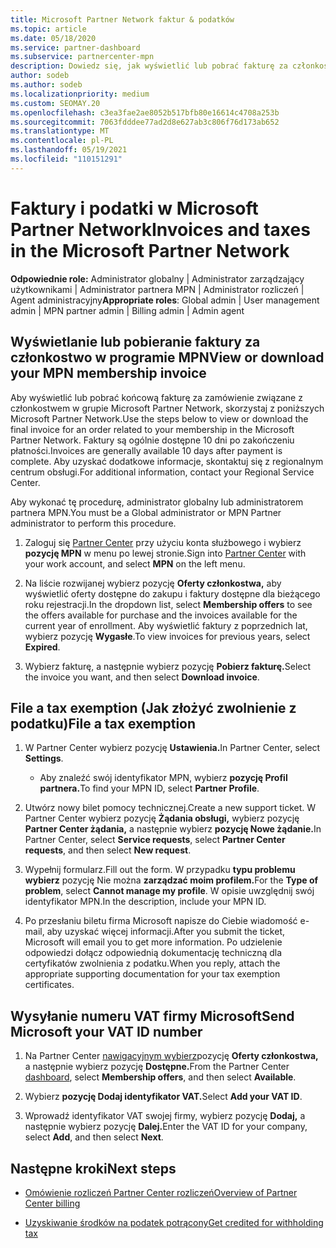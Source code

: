 ```yaml
---
title: Microsoft Partner Network faktur & podatków
ms.topic: article
ms.date: 05/18/2020
ms.service: partner-dashboard
ms.subservice: partnercenter-mpn
description: Dowiedz się, jak wyświetlić lub pobrać fakturę za członkostwo w programie MPN, jak przesłać fakturę w celu zwolnienia z podatku oraz jak wysłać do firmy Microsoft numer NIP.
author: sodeb
ms.author: sodeb
ms.localizationpriority: medium
ms.custom: SEOMAY.20
ms.openlocfilehash: c3ea3fae2ae8052b517bfb80e16614c4708a253b
ms.sourcegitcommit: 7063fdddee77ad2d8e627ab3c806f76d173ab652
ms.translationtype: MT
ms.contentlocale: pl-PL
ms.lasthandoff: 05/19/2021
ms.locfileid: "110151291"
---
```

# <a name="invoices-and-taxes-in-the-microsoft-partner-network"></a><span data-ttu-id="fda43-103">Faktury i podatki w Microsoft Partner Network</span><span class="sxs-lookup"><span data-stu-id="fda43-103">Invoices and taxes in the Microsoft Partner Network</span></span>

<span data-ttu-id="fda43-104">**Odpowiednie role:** Administrator globalny | Administrator zarządzający użytkownikami | Administrator partnera MPN | Administrator rozliczeń | Agent administracyjny</span><span class="sxs-lookup"><span data-stu-id="fda43-104">**Appropriate roles**: Global admin | User management admin | MPN partner admin | Billing admin | Admin agent</span></span>

## <a name="view-or-download-your-mpn-membership-invoice"></a><span data-ttu-id="fda43-105">Wyświetlanie lub pobieranie faktury za członkostwo w programie MPN</span><span class="sxs-lookup"><span data-stu-id="fda43-105">View or download your MPN membership invoice</span></span>

<span data-ttu-id="fda43-106">Aby wyświetlić lub pobrać końcową fakturę za zamówienie związane z członkostwem w grupie Microsoft Partner Network, skorzystaj z poniższych Microsoft Partner Network.</span><span class="sxs-lookup"><span data-stu-id="fda43-106">Use the steps below to view or download the final invoice for an order related to your membership in the Microsoft Partner Network.</span></span> <span data-ttu-id="fda43-107">Faktury są ogólnie dostępne 10 dni po zakończeniu płatności.</span><span class="sxs-lookup"><span data-stu-id="fda43-107">Invoices are generally available 10 days after payment is complete.</span></span> <span data-ttu-id="fda43-108">Aby uzyskać dodatkowe informacje, skontaktuj się z regionalnym centrum obsługi.</span><span class="sxs-lookup"><span data-stu-id="fda43-108">For additional information, contact your Regional Service Center.</span></span>  

<span data-ttu-id="fda43-109">Aby wykonać tę procedurę, administrator globalny lub administratorem partnera MPN.</span><span class="sxs-lookup"><span data-stu-id="fda43-109">You must be a Global administrator or MPN Partner administrator to perform this procedure.</span></span> 

1.  <span data-ttu-id="fda43-110">Zaloguj się [Partner Center](https://partner.microsoft.com/dashboard/home) przy użyciu konta służbowego i wybierz **pozycję MPN** w menu po lewej stronie.</span><span class="sxs-lookup"><span data-stu-id="fda43-110">Sign into [Partner Center](https://partner.microsoft.com/dashboard/home) with your work account, and select **MPN** on the left menu.</span></span>

4.  <span data-ttu-id="fda43-111">Na liście rozwijanej wybierz pozycję **Oferty członkostwa,** aby wyświetlić oferty dostępne do zakupu i faktury dostępne dla bieżącego roku rejestracji.</span><span class="sxs-lookup"><span data-stu-id="fda43-111">In the dropdown list, select **Membership offers** to see the offers available for purchase and the invoices available for the current year of enrollment.</span></span> <span data-ttu-id="fda43-112">Aby wyświetlić faktury z poprzednich lat, wybierz pozycję **Wygasłe**.</span><span class="sxs-lookup"><span data-stu-id="fda43-112">To view invoices for previous years, select **Expired**.</span></span>

6.  <span data-ttu-id="fda43-113">Wybierz fakturę, a następnie wybierz pozycję **Pobierz fakturę.**</span><span class="sxs-lookup"><span data-stu-id="fda43-113">Select the invoice you want, and then select **Download invoice**.</span></span> 

## <a name="file-a-tax-exemption"></a><span data-ttu-id="fda43-114">File a tax exemption (Jak złożyć zwolnienie z podatku)</span><span class="sxs-lookup"><span data-stu-id="fda43-114">File a tax exemption</span></span>

1.  <span data-ttu-id="fda43-115">W Partner Center wybierz pozycję **Ustawienia.**</span><span class="sxs-lookup"><span data-stu-id="fda43-115">In Partner Center, select **Settings**.</span></span>
    - <span data-ttu-id="fda43-116">Aby znaleźć swój identyfikator MPN, wybierz **pozycję Profil partnera.**</span><span class="sxs-lookup"><span data-stu-id="fda43-116">To find your MPN ID, select **Partner Profile**.</span></span>

2.  <span data-ttu-id="fda43-117">Utwórz nowy bilet pomocy technicznej.</span><span class="sxs-lookup"><span data-stu-id="fda43-117">Create a new support ticket.</span></span> <span data-ttu-id="fda43-118">W Partner Center wybierz pozycję **Żądania obsługi,** wybierz pozycję **Partner Center żądania,** a następnie wybierz **pozycję Nowe żądanie.**</span><span class="sxs-lookup"><span data-stu-id="fda43-118">In Partner Center, select **Service requests**, select **Partner Center requests**, and then select **New request**.</span></span>

3.  <span data-ttu-id="fda43-119">Wypełnij formularz.</span><span class="sxs-lookup"><span data-stu-id="fda43-119">Fill out the form.</span></span> <span data-ttu-id="fda43-120">W przypadku **typu problemu wybierz** pozycję Nie można **zarządzać moim profilem.**</span><span class="sxs-lookup"><span data-stu-id="fda43-120">For the **Type of problem**, select **Cannot manage my profile**.</span></span> <span data-ttu-id="fda43-121">W opisie uwzględnij swój identyfikator MPN.</span><span class="sxs-lookup"><span data-stu-id="fda43-121">In the description, include your MPN ID.</span></span>

4.  <span data-ttu-id="fda43-122">Po przesłaniu biletu firma Microsoft napisze do Ciebie wiadomość e-mail, aby uzyskać więcej informacji.</span><span class="sxs-lookup"><span data-stu-id="fda43-122">After you submit the ticket, Microsoft will email you to get more information.</span></span> <span data-ttu-id="fda43-123">Po udzielenie odpowiedzi dołącz odpowiednią dokumentację techniczną dla certyfikatów zwolnienia z podatku.</span><span class="sxs-lookup"><span data-stu-id="fda43-123">When you reply, attach the appropriate supporting documentation for your tax exemption certificates.</span></span>

## <a name="send-microsoft-your-vat-id-number"></a><span data-ttu-id="fda43-124">Wysyłanie numeru VAT firmy Microsoft</span><span class="sxs-lookup"><span data-stu-id="fda43-124">Send Microsoft your VAT ID number</span></span>

1.  <span data-ttu-id="fda43-125">Na Partner Center [nawigacyjnym wybierz](https://partner.microsoft.com/dashboard/home)pozycję **Oferty członkostwa,** a następnie wybierz pozycję **Dostępne.**</span><span class="sxs-lookup"><span data-stu-id="fda43-125">From the Partner Center [dashboard](https://partner.microsoft.com/dashboard/home), select **Membership offers**, and then select **Available**.</span></span> 

2.  <span data-ttu-id="fda43-126">Wybierz **pozycję Dodaj identyfikator VAT.**</span><span class="sxs-lookup"><span data-stu-id="fda43-126">Select **Add your VAT ID**.</span></span> 

3.  <span data-ttu-id="fda43-127">Wprowadź identyfikator VAT swojej firmy, wybierz pozycję **Dodaj,** a następnie wybierz pozycję **Dalej.**</span><span class="sxs-lookup"><span data-stu-id="fda43-127">Enter the VAT ID for your company, select **Add**, and then select **Next**.</span></span> 

## <a name="next-steps"></a><span data-ttu-id="fda43-128">Następne kroki</span><span class="sxs-lookup"><span data-stu-id="fda43-128">Next steps</span></span>

- [<span data-ttu-id="fda43-129">Omówienie rozliczeń Partner Center rozliczeń</span><span class="sxs-lookup"><span data-stu-id="fda43-129">Overview of Partner Center billing</span></span>](billing-basics.md)

- [<span data-ttu-id="fda43-130">Uzyskiwanie środków na podatek potrącony</span><span class="sxs-lookup"><span data-stu-id="fda43-130">Get credited for withholding tax</span></span>](withholding-tax-credit-form.md)